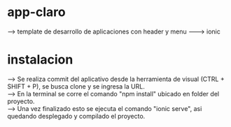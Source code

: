 # app-claro
--> template de desarrollo de aplicaciones con header y menu ---> ionic 

# instalacion
--> Se realiza commit del aplicativo desde la herramienta de visual (CTRL + SHIFT + P), se busca clone y se ingresa la URL. \
--> En la terminal se corre el comando "npm install" ubicado en folder del proyecto. \
--> Una vez finalizado esto se ejecuta el comando "ionic serve", asi quedando desplegado y compilado el proyecto. 
